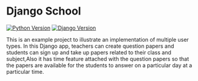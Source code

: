 # Django School

[![Python Version](https://img.shields.io/badge/python-3.6-brightgreen.svg)](https://python.org)
[![Django Version](https://img.shields.io/badge/django-2.0-brightgreen.svg)](https://djangoproject.com)

This is an example project to illustrate an implementation of multiple user types. In this Django app, teachers can create question papers and students can sign up and take up papers related to their class and subject,Also it has time feature attached with the question papers so that the papers are available for the students to answer on a particular day at a particular time.






